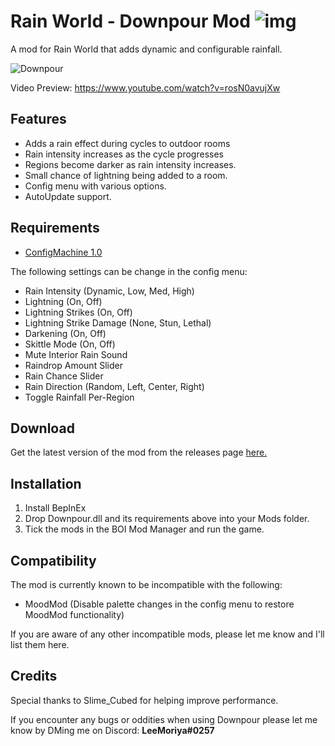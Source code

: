 # Rain World - Downpour Mod ![img](https://img.shields.io/github/downloads/LeeMoriya/Downpour/total?style=for-the-badge)
A mod for Rain World that adds dynamic and configurable rainfall.

![Downpour](https://i.imgur.com/hPblP6q.gif)

Video Preview: https://www.youtube.com/watch?v=rosN0avujXw

## Features
- Adds a rain effect during cycles to outdoor rooms
- Rain intensity increases as the cycle progresses
- Regions become darker as rain intensity increases.
- Small chance of lightning being added to a room.
- Config menu with various options.
- AutoUpdate support.

## Requirements
- [ConfigMachine 1.0](https://drive.google.com/file/d/1NIE8conaoI1OOHevi4K9tvOG4v-NIfYf/view)

The following settings can be change in the config menu:
- Rain Intensity (Dynamic, Low, Med, High)
- Lightning (On, Off)
- Lightning Strikes (On, Off)
- Lightning Strike Damage (None, Stun, Lethal)
- Darkening (On, Off)
- Skittle Mode (On, Off)
- Mute Interior Rain Sound
- Raindrop Amount Slider
- Rain Chance Slider
- Rain Direction (Random, Left, Center, Right)
- Toggle Rainfall Per-Region

## Download
Get the latest version of the mod from the releases page [here.](https://github.com/LeeMoriya/Downpour/releases/tag/v0.75)

## Installation
1. Install BepInEx
2. Drop Downpour.dll and its requirements above into your Mods folder.
3. Tick the mods in the BOI Mod Manager and run the game.

## Compatibility
The mod is currently known to be incompatible with the following:
- MoodMod (Disable palette changes in the config menu to restore MoodMod functionality)

If you are aware of any other incompatible mods, please let me know and I'll list them here.

## Credits
Special thanks to Slime_Cubed for helping improve performance.

If you encounter any bugs or oddities when using Downpour please let me know by DMing me on Discord:
**LeeMoriya#0257**
